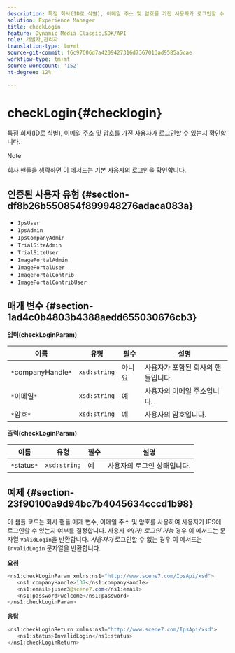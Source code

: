 ```yaml
---
description: 특정 회사(ID로 식별), 이메일 주소 및 암호를 가진 사용자가 로그인할 수 있는지 확인합니다.
solution: Experience Manager
title: checkLogin
feature: Dynamic Media Classic,SDK/API
role: 개발자,관리자
translation-type: tm+mt
source-git-commit: f6c97606d7a4209427316d7367013ad9585a5cae
workflow-type: tm+mt
source-wordcount: '152'
ht-degree: 12%

---
```



# checkLogin{#checklogin}

특정 회사(ID로 식별), 이메일 주소 및 암호를 가진 사용자가 로그인할 수 있는지 확인합니다.

>[!NOTE]
>
>회사 핸들을 생략하면 이 메서드는 기본 사용자의 로그인을 확인합니다.

## 인증된 사용자 유형 {#section-df8b26b550854f899948276adaca083a}

* `IpsUser`
* `IpsAdmin`
* `IpsCompanyAdmin`
* `TrialSiteAdmin`
* `TrialSiteUser`
* `ImagePortalAdmin`
* `ImagePortalUser`
* `ImagePortalContrib`
* `ImagePortalContribUser`

## 매개 변수 {#section-1ad4c0b4803b4388aedd655030676cb3}

**입력(checkLoginParam)**

| 이름 | 유형 | 필수 | 설명 |
|---|---|---|---|
| `*`companyHandle`*` | `xsd:string` | 아니요 | 사용자가 포함된 회사의 핸들입니다. |
| `*`이메일`*` | `xsd:string` | 예 | 사용자의 이메일 주소입니다. |
| `*`암호`*` | `xsd:string` | 예 | 사용자의 암호입니다. |

**출력(checkLoginParam)**

| 이름 | 유형 | 필수 | 설명 |
|---|---|---|---|
| `*`status`*` | `xsd:string` | 예 | 사용자의 로그인 상태입니다. |

## 예제 {#section-23f90100a9d94bc7b4045634cccd1b98}

이 샘플 코드는 회사 핸들 매개 변수, 이메일 주소 및 암호를 사용하여 사용자가 IPS에 로그인할 수 있는지 여부를 결정합니다. 사용자 *이(가) 로그인 가능* 경우 이 메서드는 문자열 `ValidLogin`을 반환합니다. *사용자가* 로그인할 수 없는 경우 이 메서드는 `InvalidLogin` 문자열을 반환합니다.

**요청**

```java
<ns1:checkLoginParam xmlns:ns1="http://www.scene7.com/IpsApi/xsd">
   <ns1:companyHandle>137</ns1:companyHandle>
   <ns1:email>juser3@scene7.com</ns1:email>
   <ns1:password>welcome</ns1:password>
</ns1:checkLoginParam>
```

**응답**

```java
<ns1:checkLoginReturn xmlns:ns1="http://www.scene7.com/IpsApi/xsd">
   <ns1:status>InvalidLogin</ns1:status>
</ns1:checkLoginReturn>
```

